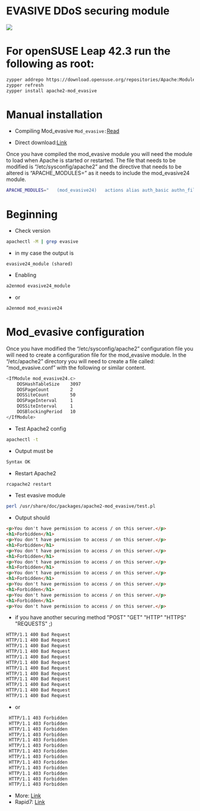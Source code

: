 # EVASIVE DDoS securing module
![](https://github.com/nu11secur1ty/OpenSUSE-Linux-Linux-Architecture_Deployment-administration/blob/master/Apache2/mod_evasive/Apache_mode_evasive.jpg)
# For openSUSE Leap 42.3 run the following as root:
```bash
zypper addrepo https://download.opensuse.org/repositories/Apache:Modules/openSUSE_Leap_42.3/Apache:Modules.repo
zypper refresh
zypper install apache2-mod_evasive
```
# Manual installation

- Compiling Mod_evasive
`Mod_evasive:`[Read](https://www.suse.com/c/protecting-apache-against-dos-attack-modevasive/?fbclid=IwAR3mt5DpmaPKhJy6owhI0gBkcJMIOr2j5abw3aC1mQ52H6KturCpIMvCFH8)

- Direct download:[Link](https://github.com/nu11secur1ty/mod_evasive)

Once you have compiled the mod_evasive module you will need the module to load when Apache is started or restarted. The file that needs to be modified is “/etc/sysconfig/apache2” and the directive that needs to be altered is “APACHE_MODULES=” as it needs to include the mod_evasive24 module.
```bash
APACHE_MODULES="   (mod_evasive24)   actions alias auth_basic authn_file authz_host authz_groupfile authz_default authz_user authn_dbm autoindex cgi dir env expires include log_config mime negotiation setenvif ssl suexec userdir php5"
```
# Beginning
- Check version
```bash
apachectl -M | grep evasive
```
- in my case the output is 

`evasive24_module (shared)`

- Enabling

```bash
a2enmod evasive24_module
```
 - or
```bash
a2enmod mod_evasive24
```
# Mod_evasive configuration
Once you have modified the “/etc/sysconfig/apache2” configuration file you will need to create a configuration file for the mod_evasive module. In the “/etc/apache2” directory you will need to create a file called: “mod_evasive.conf” with the following or similar content.

```bash 
<IfModule mod_evasive24.c>
    DOSHashTableSize    3097
    DOSPageCount        2
    DOSSiteCount        50
    DOSPageInterval     1
    DOSSiteInterval     1
    DOSBlockingPeriod   10
</IfModule> 
```
- Test Apache2 config
```bash
apachectl -t
```
- Output must be
```bash
Syntax OK
```
- Restart Apache2
```bash 
rcapache2 restart
```
- Test evasive module
```bash
perl /usr/share/doc/packages/apache2-mod_evasive/test.pl
```
- Output should
```html
<p>You don't have permission to access / on this server.</p>
<h1>Forbidden</h1>
<p>You don't have permission to access / on this server.</p>
<h1>Forbidden</h1>
<p>You don't have permission to access / on this server.</p>
<h1>Forbidden</h1>
<p>You don't have permission to access / on this server.</p>
<h1>Forbidden</h1>
<p>You don't have permission to access / on this server.</p>
<h1>Forbidden</h1>
<p>You don't have permission to access / on this server.</p>
<h1>Forbidden</h1>
<p>You don't have permission to access / on this server.</p>
<h1>Forbidden</h1>
<p>You don't have permission to access / on this server.</p>
```
- if you have another securing method "POST" "GET" "HTTP" "HTTPS" "REQUESTS" ;)

```xml
HTTP/1.1 400 Bad Request
HTTP/1.1 400 Bad Request
HTTP/1.1 400 Bad Request
HTTP/1.1 400 Bad Request
HTTP/1.1 400 Bad Request
HTTP/1.1 400 Bad Request
HTTP/1.1 400 Bad Request
HTTP/1.1 400 Bad Request
HTTP/1.1 400 Bad Request
HTTP/1.1 400 Bad Request
HTTP/1.1 400 Bad Request
HTTP/1.1 400 Bad Request

```
- or 
```xml
 HTTP/1.1 403 Forbidden 
 HTTP/1.1 403 Forbidden 
 HTTP/1.1 403 Forbidden 
 HTTP/1.1 403 Forbidden 
 HTTP/1.1 403 Forbidden 
 HTTP/1.1 403 Forbidden 
 HTTP/1.1 403 Forbidden 
 HTTP/1.1 403 Forbidden 
 HTTP/1.1 403 Forbidden 
 HTTP/1.1 403 Forbidden 
 HTTP/1.1 403 Forbidden 
 HTTP/1.1 403 Forbidden 
 HTTP/1.1 403 Forbidden
```
- More: [Link](https://www.suse.com/c/protecting-apache-against-dos-attack-modevasive/)
- Rapid7: [Link](https://blog.rapid7.com/2017/04/09/how-to-configure-modevasive-with-apache-on-ubuntu-linux/?fbclid=IwAR1ru-5SePUZX4NUl1aGv1ZUTEaTd1T7Pqw_2qDWV_8IlfCJjYZI-LXr3kg)



